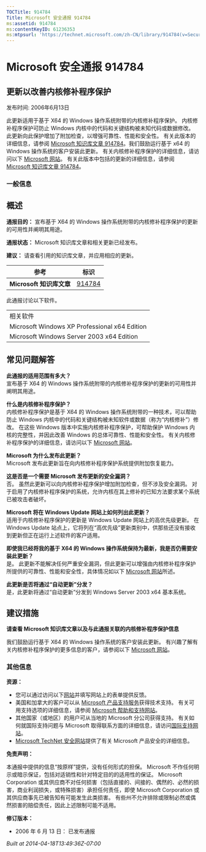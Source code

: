 ```yaml
---
TOCTitle: 914784
Title: Microsoft 安全通报 914784
ms:assetid: 914784
ms:contentKeyID: 61236353
ms:mtpsurl: 'https://technet.microsoft.com/zh-CN/library/914784(v=Security.10)'
---
```


Microsoft 安全通报 914784
=========================

更新以改善内核修补程序保护
--------------------------

发布时间: 2006年6月13日

此更新适用于基于 X64 的 Windows 操作系统附带的内核修补程序保护。 内核修补程序保护可防止 Windows 内核中的代码和关键结构被未知代码或数据修改。 此更新向此保护增加了附加检查，以增强可靠性、性能和安全性。 有关此版本的详细信息，请参阅 [Microsoft 知识库文章 914784](https://support.microsoft.com/kb/891861)。我们鼓励运行基于 x64 的 Windows 操作系统的客户安装此更新。 有关内核修补程序保护的详细信息，请访问以下 [Microsoft 网站](https://www.microsoft.com/whdc/driver/kernel/64bitpatch_faq.mspx)。 有关此版本中包括的更新的详细信息，请参阅 [Microsoft 知识库文章 914784](https://support.microsoft.com/kb/891861)。

### 一般信息

概述
----


**通报目的：** 宣布基于 X64 的 Windows 操作系统附带的内核修补程序保护的更新的可用性并阐明其用途。

**通报状态：** Microsoft 知识库文章和相关更新已经发布。

**建议：** 请查看引用的知识库文章，并应用相应的更新。

| 参考                     | 标识                                             |
|--------------------------|--------------------------------------------------|
| **Microsoft 知识库文章** | [914784](https://support.microsoft.com/kb/891861) |

此通报讨论以下软件。

|                                               |
|-----------------------------------------------|
| 相关软件                                      |
| Microsoft Windows XP Professional x64 Edition |
| Microsoft Windows Server 2003 x64 Edition     |

常见问题解答
------------


**此通报的适用范围有多大？**  
宣布基于 X64 的 Windows 操作系统附带的内核修补程序保护的更新的可用性并阐明其用途。

**什么是内核修补程序保护？**  
内核修补程序保护是基于 X64 的 Windows 操作系统附带的一种技术，可以帮助防止 Windows 内核中的代码和关键结构被未知软件或数据（称为“内核修补”）修改。 在这些 Windows 版本中实施内核修补程序保护，可帮助保护 Windows 内核的完整性，并因此改善 Windows 的总体可靠性、性能和安全性。 有关内核修补程序保护的详细信息，请访问以下 [Microsoft 网站](https://www.microsoft.com/whdc/driver/kernel/64bitpatch_faq.mspx)。

**Microsoft 为什么发布此更新？**  
Microsoft 发布此更新旨在向内核修补程序保护系统提供附加恢复能力。

**这是否是一个需要 Microsoft 发布更新的安全漏洞？**  
否。 虽然此更新可以向内核修补程序保护增加附加检查，但不涉及安全漏洞。 对于启用了内核修补程序保护的系统，允许内核在其上修补的已知方法要求某个系统已被攻击者破坏。

**Microsoft 将在 Windows Update 网站上如何列出此更新？**  
适用于内核修补程序保护的更新是 Windows Update 网站上的高优先级更新。 在 Windows Update 站点上，它将列在“高优先级”更新类别中，供那些还没有接收到更新但正在运行上述软件的客户适用。

**即使我已经将我的基于 X64 的 Windows 操作系统保持为最新，我是否仍需要安装此更新？**  
是。 此更新不能解决任何严重安全漏洞，但此更新可以增强由内核修补程序保护所提供的可靠性、性能和安全性，具体情况如以下 [Microsoft 网站](https://www.microsoft.com/whdc/driver/kernel/64bitpatch_faq.mspx)所述。

**此更新是否将通过“自动更新”分发？**  
是，此更新将通过“自动更新”分发到 Windows Server 2003 x64 基本系统。

建议措施
--------


**请查看 Microsoft 知识库文章以及与此通报关联的内核修补程序保护信息**

我们鼓励运行基于 X64 的 Windows 操作系统的客户安装此更新。 有兴趣了解有关内核修补程序保护的更多信息的客户，请参阅以下 [Microsoft 网站](https://www.microsoft.com/whdc/driver/kernel/64bitpatch_faq.mspx)。

### 其他信息

**资源：**

-   您可以通过访问以下[网站](https://support.microsoft.com/common/survey.aspx?scid=sw;en;1257&amp;showpage=1&amp;ws=technet&amp;sd=tech)并填写网站上的表单提供反馈。
-   美国和加拿大的客户可以从 [Microsoft 产品支持服务](https://go.microsoft.com/fwlink/?linkid=21131)获得技术支持。 有关可用支持选项的详细信息，请参阅 [Microsoft 帮助和支持网站](https://support.microsoft.com)。
-   其他国家（或地区）的用户可从当地的 Microsoft 分公司获得支持。 有关如何就国际支持问题与 Microsoft 取得联系方面的详细信息，请访问[国际支持网站](https://go.microsoft.com/fwlink/?linkid=21155)。
-   [Microsoft TechNet 安全网站](https://go.microsoft.com/fwlink/?linkid=21132)提供了有关 Microsoft 产品安全的详细信息。

**免责声明：**

本通报中提供的信息“按原样”提供，没有任何形式的担保。 Microsoft 不作任何明示或暗示保证，包括对适销性和针对特定目的的适用性的保证。 Microsoft Corporation 或其供应商不对任何损害（包括直接的、间接的、偶然的、必然的损害，商业利润损失，或特殊损害）承担任何责任，即使 Microsoft Corporation 或其供应商事先已被告知有可能发生此类损害。 有些州不允许排除或限制必然或偶然损害的赔偿责任，因此上述限制可能不适用。

**修订版本：**

-   2006 年 6 月 13 日： 已发布通报

*Built at 2014-04-18T13:49:36Z-07:00*
